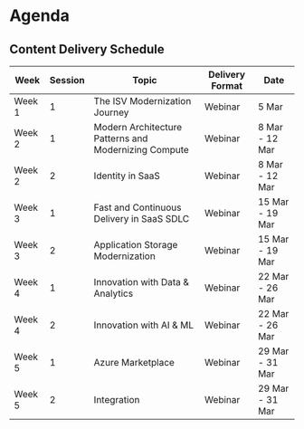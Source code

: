 
# Agenda

## Content Delivery Schedule

Week | Session | Topic | Delivery Format | Date 
---- | ------- | ----- | --------------- | -------- 
Week 1 | 1 | The ISV Modernization Journey | Webinar | 5 Mar
Week 2 | 1 | Modern Architecture Patterns and Modernizing Compute |  Webinar | 8 Mar - 12 Mar
Week 2 | 2 | Identity in SaaS | Webinar | 8 Mar - 12 Mar
Week 3 | 1 | Fast and Continuous Delivery in SaaS SDLC | Webinar | 15 Mar - 19 Mar
Week 3 | 2 | Application Storage Modernization |  Webinar | 15 Mar - 19 Mar
Week 4 | 1 | Innovation with Data & Analytics | Webinar | 22 Mar - 26 Mar
Week 4 | 2 | Innovation with AI & ML | Webinar | 22 Mar - 26 Mar
Week 5 | 1 | Azure Marketplace | Webinar | 29 Mar - 31 Mar
Week 5 | 2 | Integration | Webinar |29 Mar - 31 Mar
